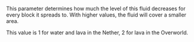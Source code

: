 This parameter determines how much the level of this fluid decreases for every block it spreads to. With higher values, the fluid will cover a smaller area.

This value is 1 for water and lava in the Nether, 2 for lava in the Overworld.